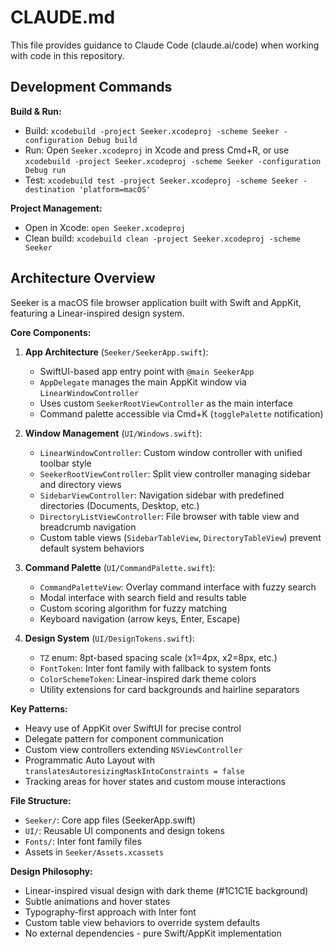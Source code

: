 # CLAUDE.md

This file provides guidance to Claude Code (claude.ai/code) when working with code in this repository.

## Development Commands

**Build & Run:**
- Build: `xcodebuild -project Seeker.xcodeproj -scheme Seeker -configuration Debug build`
- Run: Open `Seeker.xcodeproj` in Xcode and press Cmd+R, or use `xcodebuild -project Seeker.xcodeproj -scheme Seeker -configuration Debug run`
- Test: `xcodebuild test -project Seeker.xcodeproj -scheme Seeker -destination 'platform=macOS'`

**Project Management:**
- Open in Xcode: `open Seeker.xcodeproj`
- Clean build: `xcodebuild clean -project Seeker.xcodeproj -scheme Seeker`

## Architecture Overview

Seeker is a macOS file browser application built with Swift and AppKit, featuring a Linear-inspired design system.

**Core Components:**

1. **App Architecture** (`Seeker/SeekerApp.swift`):
   - SwiftUI-based app entry point with `@main SeekerApp`
   - `AppDelegate` manages the main AppKit window via `LinearWindowController`
   - Uses custom `SeekerRootViewController` as the main interface
   - Command palette accessible via Cmd+K (`togglePalette` notification)

2. **Window Management** (`UI/Windows.swift`):
   - `LinearWindowController`: Custom window controller with unified toolbar style
   - `SeekerRootViewController`: Split view controller managing sidebar and directory views
   - `SidebarViewController`: Navigation sidebar with predefined directories (Documents, Desktop, etc.)
   - `DirectoryListViewController`: File browser with table view and breadcrumb navigation
   - Custom table views (`SidebarTableView`, `DirectoryTableView`) prevent default system behaviors

3. **Command Palette** (`UI/CommandPalette.swift`):
   - `CommandPaletteView`: Overlay command interface with fuzzy search
   - Modal interface with search field and results table
   - Custom scoring algorithm for fuzzy matching
   - Keyboard navigation (arrow keys, Enter, Escape)

4. **Design System** (`UI/DesignTokens.swift`):
   - `TZ` enum: 8pt-based spacing scale (x1=4px, x2=8px, etc.)
   - `FontToken`: Inter font family with fallback to system fonts
   - `ColorSchemeToken`: Linear-inspired dark theme colors
   - Utility extensions for card backgrounds and hairline separators

**Key Patterns:**
- Heavy use of AppKit over SwiftUI for precise control
- Delegate pattern for component communication
- Custom view controllers extending `NSViewController`
- Programmatic Auto Layout with `translatesAutoresizingMaskIntoConstraints = false`
- Tracking areas for hover states and custom mouse interactions

**File Structure:**
- `Seeker/`: Core app files (SeekerApp.swift)
- `UI/`: Reusable UI components and design tokens
- `Fonts/`: Inter font family files
- Assets in `Seeker/Assets.xcassets`

**Design Philosophy:**
- Linear-inspired visual design with dark theme (#1C1C1E background)
- Subtle animations and hover states
- Typography-first approach with Inter font
- Custom table view behaviors to override system defaults
- No external dependencies - pure Swift/AppKit implementation